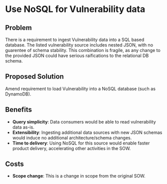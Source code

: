 # Use NoSQL for Vulnerability data

## Problem

There is a requirement to ingest Vulnerability data into a SQL based database. The listed vulnerability source includes
nested JSON, with no guarentee of schema stability. This combination is fragile, as any change to the provided JSON
could have serious raifications to the relational DB schema.

## Proposed Solution

Amend requirement to load Vulnerability into a NoSQL database (such as DynamoDB).

## Benefits

- **Query simplicity**: Data consumers would be able to read vulnerability data as-is.
- **Extensibility**: Ingesting additional data sources with new JSON schemas would induce no additional
  architecture/schema changes.
- **Time to delivery**: Using NoSQL for this source would enable faster product delivery, accelerating other activities
  in the SOW.

## Costs

- **Scope change**: This is a change in scope from the original SOW.
